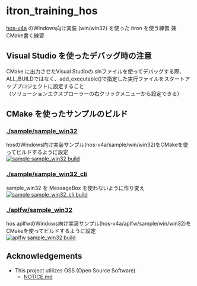 # itron_training_hos

[hos-v4a](https://github.com/ryuz/hos-v4a) のWindows向け実装 (win/win32) を使った itron を使う練習
兼 CMake書く練習

## Visual Studio を使ったデバッグ時の注意

CMake に出力させたVisual Studioの.slnファイルを使ってデバッグする際、  
ALL_BUILDではなく、add_executable()で指定した実行ファイルをスタートアッププロジェクトに設定すること  
（ソリューションエクスプローラーの右クリックメニューから設定できる）

## CMake を使ったサンプルのビルド

### [./sample/sample_win32](./sample/sample_win32/README.md)

hosのWindows向け実装サンプル(hos-v4a/sample/win/win32)をCMakeを使ってビルドするように設定  
[![sample sample_win32 build](https://github.com/steelpipe75/itron_training_hos/actions/workflows/CI-sample-sample_win32.yml/badge.svg)](https://github.com/steelpipe75/itron_training_hos/actions/workflows/CI-sample-sample_win32.yml)

### [./sample/sample_win32_cli](./sample/sample_win32_cli/README.md)

sample_win32 を MessageBox を使わないように作り変え  
[![sample sample_win32_cli build](https://github.com/steelpipe75/itron_training_hos/actions/workflows/CI-sample-sample_win32_cli.yml/badge.svg)](https://github.com/steelpipe75/itron_training_hos/actions/workflows/CI-sample-sample_win32_cli.yml)

### [./aplfw/sample_win32](./aplfw/sample_win32/README.md)

hos aplfwのWindows向け実装サンプル(hos-v4a/aplfw/sample/win/win32)をCMakeを使ってビルドするように設定  
[![aplfw sample_win32 build](https://github.com/steelpipe75/itron_training_hos/actions/workflows/CI-aplfw-sample_win32.yml/badge.svg)](https://github.com/steelpipe75/itron_training_hos/actions/workflows/CI-aplfw-sample_win32.yml)

## Acknowledgements

- This project utilizes OSS (Open Source Software)
    - [NOTICE.md](NOTICE.md)

